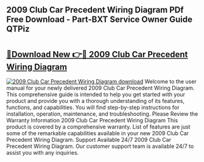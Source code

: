 ## 2009 Club Car Precedent Wiring Diagram PDf Free Download - Part-BXT Service Owner Guide QTPiz

# <h2><a href="http://dfqnt4.blite.top/?on=2009+Club+Car+Precedent+Wiring+Diagram">🔗Download New 👉🔴 2009 Club Car Precedent Wiring Diagram</a></h2>

[![2009 Club Car Precedent Wiring Diagram download](https://i.imgur.com/lujVjoI.png)](http://dfqnt4.blite.top/?on=2009+Club+Car+Precedent+Wiring+Diagram)
Welcome to the user manual for your newly delivered 2009 Club Car Precedent Wiring Diagram. This comprehensive guide is intended to help you get started with your product and provide you with a thorough understanding of its features, functions, and capabilities. You will find step-by-step instructions for installation, operation, maintenance, and troubleshooting. Please Review the Warranty Information 2009 Club Car Precedent Wiring Diagram This product is covered by a comprehensive warranty. List of features are just some of the remarkable capabilities available in your new 2009 Club Car Precedent Wiring Diagram. Support Available 24/7 2009 Club Car Precedent Wiring Diagram. Our customer support team is available 24/7 to assist you with any inquiries.
